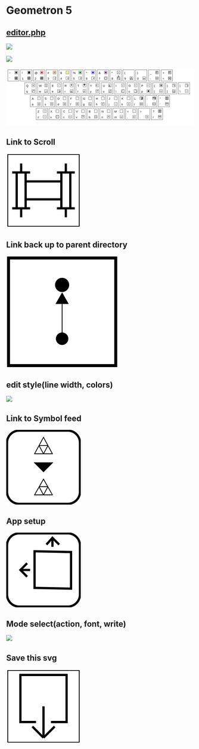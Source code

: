# Geometron 5

## [editor.php](editor.php)

![](iconsymbols/font.svg)

![](iconsymbols/action-tablet.svg)

![](iconsymbols/keyboard.svg)


## Link to Scroll

![](iconsymbols/scrollicon.svg)

## Link back up to parent directory

![](iconsymbols/uplinkicon.svg)

## edit style(line width, colors)

![](iconsymbols/styleeditor.svg)

##  Link to Symbol feed

![](iconsymbols/symbolfeed.svg)

## App setup

![](iconsymbols/setup.svg)

## Mode select(action, font, write)

![](iconsymbols/actionmode.svg)

## Save this svg

![](iconsymbols/savebutton.svg)

